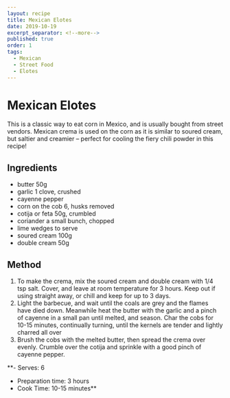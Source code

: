 ```yaml
---
layout: recipe
title: Mexican Elotes
date: 2019-10-19
excerpt_separator: <!--more-->
published: true
order: 1
tags:
  - Mexican
  - Street Food
  - Elotes
---
```


# Mexican Elotes

This is a classic way to eat corn in Mexico, and is usually bought from street vendors. Mexican crema is used on the corn as it is similar to soured cream, but saltier and creamier – perfect for cooling the fiery chili powder in this recipe!

<!--more-->

## Ingredients

- butter 50g
- garlic 1 clove, crushed
- cayenne pepper
- corn on the cob 6, husks removed
- cotija or feta 50g, crumbled
- coriander a small bunch, chopped
- lime wedges to serve
- soured cream 100g
- double cream 50g

## Method
1. To make the crema, mix the soured cream and double cream with 1/4 tsp salt. Cover, and leave at room temperature for 3 hours. Keep out if using straight away, or chill and keep for up to 3 days.
2. Light the barbecue, and wait until the coals are grey and the flames have died down. Meanwhile heat the butter with the garlic and a pinch of cayenne in a small pan until melted, and season. Char the cobs for 10-15 minutes, continually turning, until the kernels are tender and lightly charred all over
3. Brush the cobs with the melted butter, then spread the crema over evenly. Crumble over the cotija and sprinkle with a good pinch of cayenne pepper.



**- Serves: 6
- Preparation time: 3 hours
- Cook Time: 10-15 minutes**
